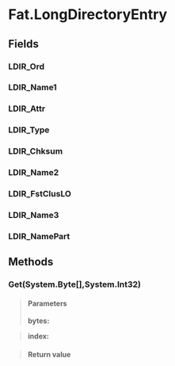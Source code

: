 ﻿


# Fat.LongDirectoryEntry

## Fields

### LDIR_Ord

### LDIR_Name1

### LDIR_Attr

### LDIR_Type

### LDIR_Chksum

### LDIR_Name2

### LDIR_FstClusLO

### LDIR_Name3

### LDIR_NamePart

## Methods


### Get(System.Byte[],System.Int32)

> #### Parameters
> **bytes:** 

> **index:** 

> #### Return value
> 